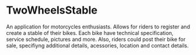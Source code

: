 # TwoWheelsStable
An application for motorcycles enthusiasts. Allows for riders to register and create a stable of their bikes. Each bike have technical specification, service schedule, pictures and more. Also, riders could post their bike for sale, specifiyng additional details, acessories, location and contact details.
